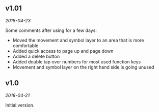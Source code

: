 <!-- -*- mode: markdown; fill-column: 8192 -*- -->


## v1.01

*2018-04-23*

Some comments after using for a few days:
* Moved the movement and symbol layer to an area that is more comfortable
* Added quick access to page up and page down
* Added a delete button
* Added double tap over numbers for most used function keys 
* Movement and symbol layer on the right hand side is going unused

## v1.0

*2018-04-21*

Initial version.
